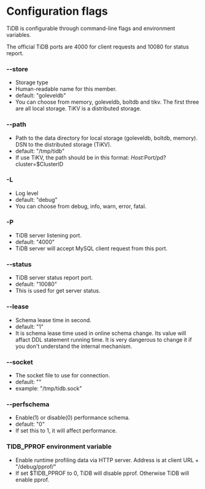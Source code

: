 # Configuration flags

TiDB is configurable through command-line flags and environment variables.

The official TiDB ports are 4000 for client requests and 10080 for status report.

### --store
+ Storage type
+ Human-readable name for this member.
+ default: "goleveldb"
+ You can choose from memory, goleveldb, boltdb and tikv. The first three are all local storage. TiKV is a distributed storage.

### --path
+ Path to the data directory for local storage (goleveldb, boltdb, memory). DSN to the distributed storage (TiKV).
+ default: "/tmp/tidb"
+ If use TiKV, the path should be in this format: $Host:$Port/pd?cluster=$ClusterID

### -L
+ Log level
+ default: "debug"
+ You can choose from debug, info, warn, error, fatal.

### -P
+ TiDB server listening port.
+ default: "4000"
+ TiDB server will accept MySQL client request from this port.

### --status
+ TiDB server status report port.
+ default: "10080"
+ This is used for get server status.

### --lease
+ Schema lease time in second.
+ default: "1"
+ It is schema lease time used in online schema change. Its value will affact DDL statement running time. It is very dangerous to change it if you don't understand the internal mechanism.

### --socket
+ The socket file to use for connection.
+ default: ""
+ example: "/tmp/tidb.sock"

### --perfschema
+ Enable(1) or disable(0) performance schema.
+ default: "0"
+ If set this to 1, it will affect performance.

### TIDB_PPROF environment variable
+ Enable runtime profiling data via HTTP server. Address is at client URL + "/debug/pprof/"
+ If set $TIDB_PPROF to 0, TiDB will disable pprof. Otherwise TiDB will enable pprof.

